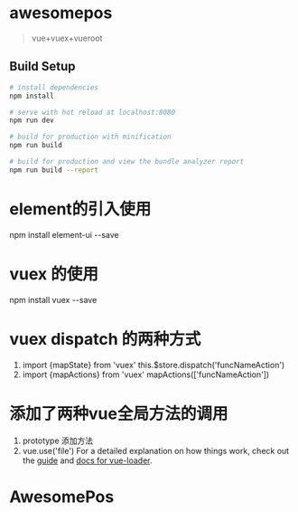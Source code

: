# awesomepos

> vue+vuex+vueroot

## Build Setup

``` bash
# install dependencies
npm install

# serve with hot reload at localhost:8080
npm run dev

# build for production with minification
npm run build

# build for production and view the bundle analyzer report
npm run build --report
```
# element的引入使用
npm install element-ui --save
# vuex 的使用
npm install vuex --save
# vuex dispatch 的两种方式
1. 	import {mapState} from 'vuex'
	this.$store.dispatch('funcNameAction')
2.  import {mapActions} from 'vuex'
	mapActions(['funcNameAction'])
# 添加了两种vue全局方法的调用
1. prototype 添加方法
2. vue.use('file')
For a detailed explanation on how things work, check out the [guide](http://vuejs-templates.github.io/webpack/) and [docs for vue-loader](http://vuejs.github.io/vue-loader).
# AwesomePos
